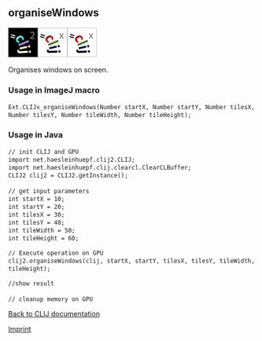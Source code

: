 ## organiseWindows
![Image](images/mini_clij2_logo.png)![Image](images/mini_clijx_logo.png)![Image](images/mini_clijx_logo.png)

Organises windows on screen.

### Usage in ImageJ macro
```
Ext.CLIJx_organiseWindows(Number startX, Number startY, Number tilesX, Number tilesY, Number tileWidth, Number tileHeight);
```


### Usage in Java
```
// init CLIJ and GPU
import net.haesleinhuepf.clij2.CLIJ;
import net.haesleinhuepf.clij.clearcl.ClearCLBuffer;
CLIJ2 clij2 = CLIJ2.getInstance();

// get input parameters
int startX = 10;
int startY = 20;
int tilesX = 30;
int tilesY = 40;
int tileWidth = 50;
int tileHeight = 60;
```

```
// Execute operation on GPU
clij2.organiseWindows(clij, startX, startY, tilesX, tilesY, tileWidth, tileHeight);
```

```
//show result

// cleanup memory on GPU
```


[Back to CLIJ documentation](https://clij.github.io/)

[Imprint](https://clij.github.io/imprint)
